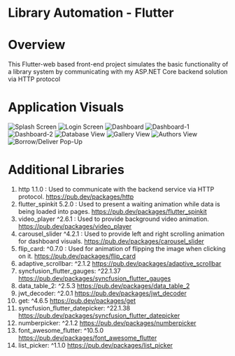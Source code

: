 # Library Automation - Flutter

# Overview
This Flutter-web based front-end project simulates the basic functionality of a library system by communicating with my ASP.NET Core backend solution via HTTP protocol

# Application Visuals
![Splash Screen](https://github.com/gunesgultekin/LibraryAutomation-Flutter/assets/126399958/665ae40a-4561-49dc-9531-148d79fa8baf)
![Login Screen](https://github.com/gunesgultekin/LibraryAutomation-Flutter/assets/126399958/6f3964e1-8c1d-4d72-a269-501762aa3c27)
![Dashboard](https://github.com/gunesgultekin/LibraryAutomation-Flutter/assets/126399958/81529186-1d30-4596-818f-96743c405b4f)
![Dashboard-1](https://github.com/gunesgultekin/LibraryAutomation-Flutter/assets/126399958/31cb2334-3c4c-4603-b2fc-8ce738a0ae6c)
![Dashboard-2](https://github.com/gunesgultekin/LibraryAutomation-Flutter/assets/126399958/d547a3ef-317d-4c14-b6e6-ddb2a3ff4fe3)
![Database View](https://github.com/gunesgultekin/LibraryAutomation-Flutter/assets/126399958/ce67aa4d-68ae-4523-a8c3-52c4e928730f)
![Gallery View](https://github.com/gunesgultekin/LibraryAutomation-Flutter/assets/126399958/7480b202-56a9-44de-ad7b-8654b9eca9ec)
![Authors View](https://github.com/gunesgultekin/LibraryAutomation-Flutter/assets/126399958/4f0b3bb2-877d-45d6-a95e-18603a30048b)
![Borrow/Deliver Pop-Up](https://github.com/gunesgultekin/LibraryAutomation-Flutter/assets/126399958/12fc0ba8-74bc-4303-8a45-00f7ebe89211)


# Additional Libraries

1) http 1.1.0 : Used to communicate with the backend service via HTTP protocol. https://pub.dev/packages/http
2) flutter_spinkit 5.2.0 : Used to present a waiting animation while data is being loaded into pages. https://pub.dev/packages/flutter_spinkit
3) video_player ^2.6.1 : Used to provide background video animation. https://pub.dev/packages/video_player
4) carousel_slider ^4.2.1 : Used to provide left and right scrolling animation for dashboard visuals. https://pub.dev/packages/carousel_slider
5) flip_card: ^0.7.0 : Used for animation of flipping the image when clicking on it. https://pub.dev/packages/flip_card
6) adaptive_scrollbar: ^2.1.2 https://pub.dev/packages/adaptive_scrollbar
7) syncfusion_flutter_gauges: ^22.1.37 https://pub.dev/packages/syncfusion_flutter_gauges
8) data_table_2: ^2.5.3 https://pub.dev/packages/data_table_2
9) jwt_decoder: ^2.0.1 https://pub.dev/packages/jwt_decoder
10) get: ^4.6.5 https://pub.dev/packages/get
11) syncfusion_flutter_datepicker: ^22.1.38 https://pub.dev/packages/syncfusion_flutter_datepicker
12) numberpicker: ^2.1.2 https://pub.dev/packages/numberpicker
13) font_awesome_flutter: ^10.5.0 https://pub.dev/packages/font_awesome_flutter
14) list_picker: ^1.1.0 https://pub.dev/packages/list_picker





